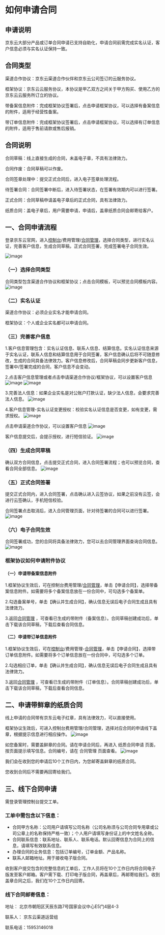 # 如何申请合同

## 申请说明
京东云大部分产品或订单合同申请已支持自助化，申请合同前需完成实名认证，客户信息必须与实名认证保持一致。

## 合同类型
渠道合作协议：京东云渠道合作伙伴和京东云公司签订的云服务协议。

框架协议：京东云云服务协议，本协议是甲乙双方之间关于甲方购买、使用乙方的京东云云服务所订立的协议。

带备案信息附件：完成框架协议签署后，点击申请框架协议，可以选择有备案信息的附件，适用于经营性备案。

带订单信息附件：完成框架协议签署后，点击申请框架协议，可以选择有订单信息的附件，适用于售前请款或售后报销。

## 合同说明
合同草稿：线上直接生成的合同，未盖电子章，不具有法律效力。

合同作废：合同草稿可以作废。

合同签章处理中：提交正式合同后，进入电子签章处理流程。

待签署合同：合同签署中断后，进入待签署状态，在签署有效期内可以进行签署。

正式合同：合同草稿申请盖电子章后的正式合同，具有法律效力。

纸质合同：盖电子章后，用户需要申请，申请后，盖章纸质合同会邮寄给客户。


##  一、合同申请流程
登录京东云官网，进入[控制台](https://console.jdcloud.com/)/费用管理/[合同管理](https://contract.jdcloud.com/contract/apply/attachment)，选择合同类型，进行实名认证，完善客户信息，生成合同草稿，正式合同签署，完成签署电子合同生效。

![image](https://user-images.githubusercontent.com/94958273/143205105-33aff412-d393-4a9f-abfd-7a6335bfad48.png)


### （一）选择合同类型
合同类型包含渠道合作协议和框架协议；点击合同模板，可以预览合同模板内容。
![image](https://user-images.githubusercontent.com/94958273/143206943-6a209c3f-72e0-4279-ad43-04ea83ffabdc.png)

### （二）实名认证
渠道合作协议：必须企业实名才能申请合同。

框架协议：个人或企业实名都可以申请合同。

### （三）完善客户信息
1.客户信息管理包含：实名认证信息、联系人信息、结算信息。实名认证信息来源于实名认证，联系人信息和结算信息用于合同签署，客户信息确认后将不可随意修改，生成的合同具备法律效力。客户信息修改后，合同草稿会同步更新客户信息，签署中/签署完成的合同，客户信息不会变动。

2.点击客户信息管理或者点击申请渠道合作协议/框架协议，可以设置客户信息
![image](https://user-images.githubusercontent.com/94958273/143207123-e141e6be-6a89-4e84-a6c8-de01a1533e15.png)
![image](https://user-images.githubusercontent.com/94958273/143207148-cc8f48aa-615d-4c01-97f9-989a20f2e784.png)

3.完善法人信息：如果企业实名是对公账户打款认证，缺少法人信息，会要求完善法人信息。
![image](https://user-images.githubusercontent.com/94958273/143209024-ee5ea847-da5d-4815-ae38-b22bc7700a1f.png)

4.客户信息管理-实名认证变更授权：校验实名认证信息是否变更，如有变更，需求授权。
![image](https://user-images.githubusercontent.com/94958273/143207338-7c4aae40-94c9-42ea-acf7-1273e9704bcb.png)

点击申请渠道合作协议，可以设置客户信息
![image](https://user-images.githubusercontent.com/94958273/143207419-7914b565-3fbb-4522-871f-72098db2f7d3.png)

客户信息提交后，会提示授权，进行短信验证。
![image](https://user-images.githubusercontent.com/94958273/143207454-a26c64a1-9724-4671-b91c-dcfef548206f.png)

### （四）生成合同草稿
确认双方合同信息，点击提交正式合同，进入合同签署流程；也可以预览合同，查看合同全部信息。
![image](https://user-images.githubusercontent.com/94958273/143207540-0738639c-092d-4076-8ccb-c981b1b63ed0.png)


### （五）正式合同签署
提交正式合同内，进入合同签署，点击确认进入云签协议，如果之前没有云签，会进行云签确认，手机短信校验。

合同签署点击取消后，进入合同管理页面，针对待签署的合同可以进行签署。
![image](https://user-images.githubusercontent.com/94958273/143207614-5853a023-8a89-4a4d-8467-dbecc0695dbe.png)

### （六）电子合同生效
合同签署成功，您的合同将具备法律效力，您可以去合同管理界面查询合同信息。
![image](https://user-images.githubusercontent.com/94958273/143207689-8dabca34-22df-4ac7-a994-58bd10145318.png)


### 框架协议如何申请附件协议
#### （一）申请带备案信息附件
1.框架协议生效后，可在控制台费用管理/[合同管理](https://contract.jdcloud.com/contract/apply/attachment)，单击【申请合同】，选择带备案信息附件。如需要将多个备案信息放在一份合同中，可勾选多个备案单。

2.勾选备案单号，单击【确认并生成合同】，确认信息无误后电子合同生成且具有法律效力。

3.返回[合同管理](https://contract.jdcloud.com/contract/apply/attachment) ，可查看已生成的带附件（备案信息）。合同草稿创建成功后，单击下载该合同草稿，下载后查看合同信息。

#### （二）申请带订单信息附件
1.框架协议生效后，可在[控制台](https://console.jdcloud.com/)/费用管理-[合同管理](https://contract.jdcloud.com/contract/apply/attachment)，单击【申请合同】，选择带订单信息附件。如需要将多个订单信息放在一份合同中，可勾选多个订单。

2.勾选相应订单，单击【确认并生成合同】，确认信息无误后电子合同生成且具有法律效力。

3.返回[合同管理](https://contract.jdcloud.com/contract/apply/attachment) ，可查看已生成的带附件（订单信息）。合同草稿创建成功后，单击下载该合同草稿，下载后查看合同信息。


## 二、申请带鲜章的纸质合同
线上申请的合同带有京东云电子红章，具有法律效力，可以直接使用。

框架协议生效后，可进入控制台费用管理/合同管理，选择对应合同的申请线下盖章，根据提示信息进行相应操作。
![image](https://user-images.githubusercontent.com/94958273/143208375-fd0f1c4c-814d-4be4-ac5d-def002c72274.png)

如您备案时，需要盖鲜章的合同。请在申请合同后，再进入 纸质合同申请 页面，按页面提示填写信息。合同编号，请在 合同管理 页面查看。
![image](https://user-images.githubusercontent.com/94958273/143208428-ba040fa6-661f-4946-b4db-7a3bdef0db9d.png)

我们会在收到您的申请后10个工作日内，为您邮寄盖鲜章的纸质合同。

您收到合同后不需要再回寄给我们。


## 三、线下合同申请
需登录管理控制台提交工单。

### 工单中需包含以下信息：<br>
  * 合同甲方名称：公司用户请填写公司名称（公司名称须与公司合同专用章或公司公章上的名称保持严格一致）；个人用户请填写身份证上的中文姓名全称。<br>
  * 合同联系信息：联系地址、联系人、联系电话。默认回寄信息为合同上的信息，请填写有效联系信息。<br>
  * 办理合同的业务信息：包括订单编号，订单金额、产品名称。<br>
  * 联系人邮箱地址。用于接收电子版合同。<br>

收到客户提交包含的完整信息的工单后，工作人员将在10个工作日内将合同电子版发至客户邮箱。客户需下载、打印电子版合同，再盖章后，再邮寄给我们。收到盖章合同之后，我们在10个工作日内回寄。

### 线下合同邮寄信息：

地址： 北京市朝阳区天辰东路7号国家会议中心E5门4层4-3

联系人： 京东云渠道运营组

联系电话：15953146018
